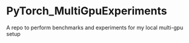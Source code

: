 # PyTorch_MultiGpuExperiments
A repo to perform benchmarks and experiments for my local multi-gpu setup
